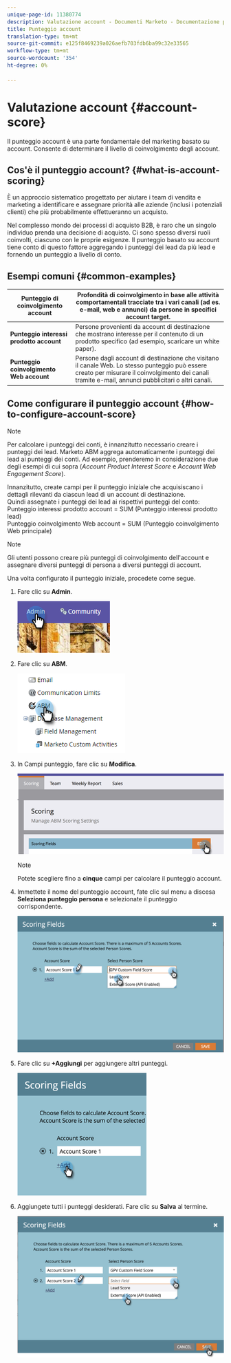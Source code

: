 ```yaml
---
unique-page-id: 11380774
description: Valutazione account - Documenti Marketo - Documentazione prodotto
title: Punteggio account
translation-type: tm+mt
source-git-commit: e125f8469239a026aefb703fdb6ba99c32e33565
workflow-type: tm+mt
source-wordcount: '354'
ht-degree: 0%

---
```



# Valutazione account {#account-score}

Il punteggio account è una parte fondamentale del marketing basato su account. Consente di determinare il livello di coinvolgimento degli account.

## Cos&#39;è il punteggio account? {#what-is-account-scoring}

È un approccio sistematico progettato per aiutare i team di vendita e marketing a identificare e assegnare priorità alle aziende (inclusi i potenziali clienti) che più probabilmente effettueranno un acquisto.

Nel complesso mondo dei processi di acquisto B2B, è raro che un singolo individuo prenda una decisione di acquisto. Ci sono spesso diversi ruoli coinvolti, ciascuno con le proprie esigenze. Il punteggio basato su account tiene conto di questo fattore aggregando i punteggi dei lead da più lead e fornendo un punteggio a livello di conto.

## Esempi comuni {#common-examples}

| **Punteggio di coinvolgimento account** | Profondità di coinvolgimento in base alle attività comportamentali tracciate tra i vari canali (ad es. e-mail, web e annunci) da persone in specifici account target. |
|---|---|
| **Punteggio interessi prodotto account** | Persone provenienti da account di destinazione che mostrano interesse per il contenuto di un prodotto specifico (ad esempio, scaricare un white paper). |
| **Punteggio coinvolgimento Web account** | Persone dagli account di destinazione che visitano il canale Web. Lo stesso punteggio può essere creato per misurare il coinvolgimento dei canali tramite e-mail, annunci pubblicitari o altri canali. |

## Come configurare il punteggio account {#how-to-configure-account-score}

>[!NOTE]
>
>Per calcolare i punteggi dei conti, è innanzitutto necessario creare i punteggi dei lead. Marketo ABM aggrega automaticamente i punteggi dei lead ai punteggi dei conti. Ad esempio, prenderemo in considerazione due degli esempi di cui sopra (_Account Product Interest Score_ e _Account Web Engagement Score_).
>
>Innanzitutto, create campi per il punteggio iniziale che acquisiscano i dettagli rilevanti da ciascun lead di un account di destinazione.\
>Quindi assegnate i punteggi dei lead ai rispettivi punteggi del conto:\
>Punteggio interessi prodotto account = SUM (Punteggio interessi prodotto lead)\
>Punteggio coinvolgimento Web account = SUM (Punteggio coinvolgimento Web principale)

>[!NOTE]
>
>Gli utenti possono creare più punteggi di coinvolgimento dell&#39;account e assegnare diversi punteggi di persona a diversi punteggi di account.

Una volta configurato il punteggio iniziale, procedete come segue.

1. Fare clic su **Admin**.

   ![](assets/one-1.png)

1. Fare clic su **ABM**.

   ![](assets/two-1.png)

1. In Campi punteggio, fare clic su **Modifica**.

   ![](assets/three-1.png)

   >[!NOTE]
   >
   >Potete scegliere fino a **cinque** campi per calcolare il punteggio account.

1. Immettete il nome del punteggio account, fate clic sul menu a discesa **Seleziona punteggio persona** e selezionate il punteggio corrispondente.

   ![](assets/four.png)

1. Fare clic su **+Aggiungi** per aggiungere altri punteggi.

   ![](assets/five.png)

1. Aggiungete tutti i punteggi desiderati. Fare clic su **Salva** al termine.

   ![](assets/six.png)

